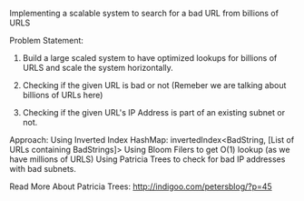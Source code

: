 Implementing a scalable system to search for a bad URL from billions of URLS

Problem Statement:

1. Build a large scaled system to have optimized lookups for billions of URLS and scale the system horizontally. 

2. Checking if the given URL is bad or not (Remeber we are talking about billions of URLs here)

3. Checking if the given URL's IP Address is part of an existing subnet or not.

Approach:
Using Inverted Index HashMap: invertedIndex<BadString, [List of URLs containing BadStrings]>
Using Bloom Filers to get O(1) lookup (as we have millions of URLS)
Using Patricia Trees to check for bad IP addresses with bad subnets. 

Read More About Patricia Trees:
http://indigoo.com/petersblog/?p=45
